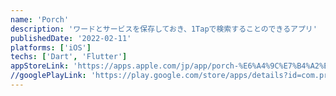 ```yaml
---
name: 'Porch'
description: 'ワードとサービスを保存しておき、1Tapで検索することのできるアプリ'
publishedDate: '2022-02-11'
platforms: ['iOS']
techs: ['Dart', 'Flutter']
appStoreLink: 'https://apps.apple.com/jp/app/porch-%E6%A4%9C%E7%B4%A2%E3%82%921tap%E3%81%A7/id1609449228'
//googlePlayLink: 'https://play.google.com/store/apps/details?id=com.prism_cube.porch'
---
```

